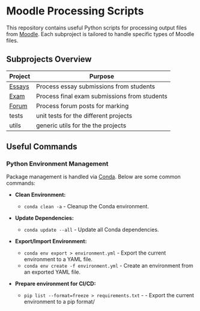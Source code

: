 
# Moodle Processing Scripts

This repository contains useful Python scripts for processing output files from [Moodle](https://moodle.org/). Each subproject is tailored to handle specific types of Moodle files.

## Subprojects Overview

| Project                      | Purpose                                      |
|------------------------------|----------------------------------------------|
| [Essays](./essays/readme.md) | Process essay submissions from students      |
| [Exam](./exam/readme.md)     | Process final exam submissions from students |
| [Forum](./forum/readme.md)   | Process forum posts for marking              |  
| tests                        | unit tests for the different projects        |
| utils                        | generic utils for the the projects           |

## Useful Commands

### Python Environment Management

Package management is handled via [Conda](https://docs.conda.io/projects/conda/en/latest/index.html). Below are some common commands:

- **Clean Environment:**
  - `conda clean -a` - Cleanup the Conda environment.

- **Update Dependencies:**
  - `conda update --all` - Update all Conda dependencies.

- **Export/Import Environment:**
  - `conda env export > environment.yml` - Export the current environment to a YAML file.
  - `conda env create -f environment.yml` - Create an environment from an exported YAML file.

- **Prepare environment for CI/CD:**
  - `pip list --format=freeze > requirements.txt` - - Export the current environment to a pip format/
